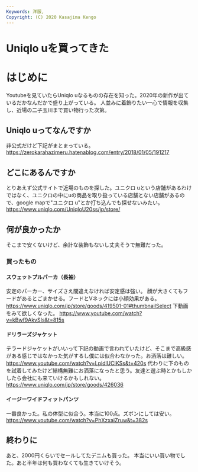 ```yaml
---
Keywords: 洋服,  
Copyright: (C) 2020 Kasajima Kengo
---
```


# Uniqlo uを買ってきた  

# はじめに
Youtubeを見ていたらUniqlo uなるものの存在を知った。2020年の新作が出ているだかなんだかで盛り上がっている。
人並みに着飾りたい一心で情報を収集し、近場の二子玉川まで買い物行った次第。

## Uniqlo uってなんですか  
非公式だけど下記がまとまっている。
https://zerokarahazimeru.hatenablog.com/entry/2018/01/05/191217

## どこにあるんですか  
とりあえず公式サイトで近場のものを探した。ユニクロ uという店舗があるわけではなく、ユニクロの中にuの商品を取り扱っている店舗とない店舗があるので、google mapで"ユニクロ u"とか打ち込んでも探せないみたい。
https://www.uniqlo.com/UniqloU20ss/jp/store/

## 何が良かったか  
そこまで安くないけど、余計な装飾もないし丈夫そうで無難だった。

### 買ったもの  

#### スウェットプルパーカ（長袖）  
安定のパーカー、サイズさえ間違えなければ安定感は強い。
顔が大きくてもフードがあるとごまかせる。フードとVネックには小顔効果がある。
https://www.uniqlo.com/jp/store/goods/419501-01#thumbnailSelect
下動画をみて欲しくなった。
https://www.youtube.com/watch?v=kBwf9AkvSIs&t=815s

#### ドリラーズジャケット  
テラードジャケットがいいって下記の動画で言われていたけど、そこまで高級感がある感じではなかった気がするし僕には似合わなかった。お洒落は難しい。  
https://www.youtube.com/watch?v=LpidlUCIKSs&t=420s
代わりに下のものを試着してみたけど結構無難にお洒落になったと思う。友達と遊ぶ時とかもしかしたら会社にも来ていけるかもしれない。  
https://www.uniqlo.com/jp/store/goods/426036

#### イージーワイドフィットパンツ
一番良かった。私の体型に似合う。本当に100点。ズボンにしては安い。
https://www.youtube.com/watch?v=PhXzxaiZruw&t=382s

## 終わりに  
あと、2000円くらいでセールしてたデニムも買った。
本当にいい買い物でした。あと半年は何も買わなくても生きていけそう。